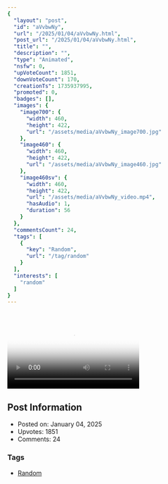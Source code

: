```yaml
---
{
  "layout": "post",
  "id": "aVvbwNy",
  "url": "/2025/01/04/aVvbwNy.html",
  "post_url": "/2025/01/04/aVvbwNy.html",
  "title": "",
  "description": "",
  "type": "Animated",
  "nsfw": 0,
  "upVoteCount": 1851,
  "downVoteCount": 170,
  "creationTs": 1735937995,
  "promoted": 0,
  "badges": [],
  "images": {
    "image700": {
      "width": 460,
      "height": 422,
      "url": "/assets/media/aVvbwNy_image700.jpg"
    },
    "image460": {
      "width": 460,
      "height": 422,
      "url": "/assets/media/aVvbwNy_image460.jpg"
    },
    "image460sv": {
      "width": 460,
      "height": 422,
      "url": "/assets/media/aVvbwNy_video.mp4",
      "hasAudio": 1,
      "duration": 56
    }
  },
  "commentsCount": 24,
  "tags": [
    {
      "key": "Random",
      "url": "/tag/random"
    }
  ],
  "interests": [
    "random"
  ]
}
---
```


# 

<video controls playsinline loop poster="/assets/media/aVvbwNy_image460.jpg">
  <source src="/assets/media/aVvbwNy_video.mp4" type="video/mp4">
  Your browser does not support the video tag.
</video>

## Post Information

- Posted on: January 04, 2025
- Upvotes: 1851
- Comments: 24

### Tags

- [Random](/tag/Random)
